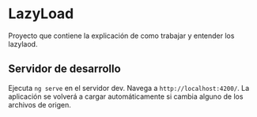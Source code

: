 # LazyLoad

Proyecto que contiene la explicación de como trabajar y entender los lazylaod.

## Servidor de desarrollo

Ejecuta `ng serve` en el servidor dev. Navega a `http://localhost:4200/`. La aplicación se volverá a cargar automáticamente si cambia alguno de los archivos de origen.

